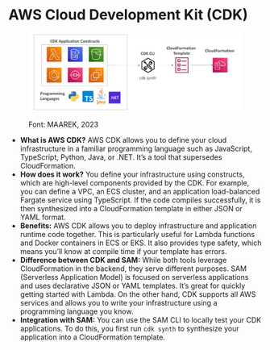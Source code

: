 # AWS Cloud Development Kit (CDK)

<figure><img src="../../.gitbook/assets/image (334).png" alt=""><figcaption><p>Font: MAAREK, 2023</p></figcaption></figure>

* **What is AWS CDK?** AWS CDK allows you to define your cloud infrastructure in a familiar programming language such as JavaScript, TypeScript, Python, Java, or .NET. It’s a tool that supersedes CloudFormation.
* **How does it work?** You define your infrastructure using constructs, which are high-level components provided by the CDK. For example, you can define a VPC, an ECS cluster, and an application load-balanced Fargate service using TypeScript. If the code compiles successfully, it is then synthesized into a CloudFormation template in either JSON or YAML format.
* **Benefits:** AWS CDK allows you to deploy infrastructure and application runtime code together. This is particularly useful for Lambda functions and Docker containers in ECS or EKS. It also provides type safety, which means you’ll know at compile time if your template has errors.
* **Difference between CDK and SAM:** While both tools leverage CloudFormation in the backend, they serve different purposes. SAM (Serverless Application Model) is focused on serverless applications and uses declarative JSON or YAML templates. It’s great for quickly getting started with Lambda. On the other hand, CDK supports all AWS services and allows you to write your infrastructure using a programming language you know.
* **Integration with SAM:** You can use the SAM CLI to locally test your CDK applications. To do this, you first run `cdk synth` to synthesize your application into a CloudFormation template.
